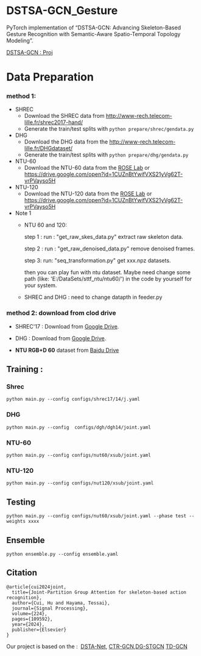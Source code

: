 # DSTSA-GCN_Gesture

PyTorch implementation of “DSTSA-GCN: Advancing Skeleton-Based Gesture Recognition with Semantic-Aware Spatio-Temporal Topology Modeling”.

[DSTSA-GCN : Proj](https://hucui2022.github.io/dstsa_gcn/)

# Data Preparation

### method 1:

- SHREC
  - Download the SHREC data from http://www-rech.telecom-lille.fr/shrec2017-hand/
  - Generate the train/test splits with `python prepare/shrec/gendata.py`
- DHG
  - Download the DHG data from the http://www-rech.telecom-lille.fr/DHGdataset/
  - Generate the train/test splits with `python prepare/dhg/gendata.py`
- NTU-60
  - Download the NTU-60 data from the [ROSE Lab](https://rose1.ntu.edu.sg/dataset/actionRecognition/) or https://drive.google.com/open?id=1CUZnBtYwifVXS21yVg62T-vrPVayso5H
- NTU-120
  - Download the NTU-120 data from the  [ROSE Lab](https://rose1.ntu.edu.sg/dataset/actionRecognition/) or https://drive.google.com/open?id=1CUZnBtYwifVXS21yVg62T-vrPVayso5H
- Note 1
  - NTU 60 and 120: 
    
    step 1 : run :  "get_raw_skes_data.py" extract raw skeleton data.  
    
    step 2 : run :   "get_raw_denoised_data.py" remove denoised frames.  
    
    step 3: run:  "seq_transformation.py" get   xxx.npz datasets.  
    
    then you can play fun with ntu dataset.   Maybe need change some path (like: 'E:/DataSets/sttf_ntu/ntu60/') in the code by yourself for your system. 
  
  - SHREC and DHG :  need to change datapth in feeder.py 

### method 2:  download from clod drive

- SHREC'17 : Download from [Google Drive](https://drive.google.com/file/d/1lhbbR22QcJWGT4NpOvypqx-euQ6bkwVd/view?usp=sharing).

- DHG : Download from [Google Drive](https://drive.google.com/file/d/1GIM3qQRrfHzZbRusXpcrakWQR2n31t86/view?usp=sharing).

- **NTU RGB+D 60** dataset from [Baidu Drive](https://pan.baidu.com/s/16WmFFkGwZM6be93L376WUQ?pwd=TDGC) 

## Training :

### Shrec

```
python main.py --config configs/shrec17/14/j.yaml 
```

### DHG

```
python main.py --config  configs/dgh/dgh14/joint.yaml
```

### NTU-60

```
python main.py --config configs/nut60/xsub/joint.yaml
```

### NTU-120

```
python main.py --config configs/nut120/xsub/joint.yaml
```



## Testing

```
python main.py --config configs/nut60/xsub/joint.yaml --phase test --weights xxxx
```

## Ensemble

```
python ensemble.py --config ensemble.yaml
```



## Citation

```
@article{cui2024joint,
  title={Joint-Partition Group Attention for skeleton-based action recognition},
  author={Cui, Hu and Hayama, Tessai},
  journal={Signal Processing},
  volume={224},
  pages={109592},
  year={2024},
  publisher={Elsevier}
}
```

Our project is based on the :  [DSTA-Net](https://github.com/lshiwjx/DSTA-Net), [CTR-GCN](https://github.com/Uason-Chen/CTR-GCN),[DG-STGCN](https://github.com/kennymckormick/pyskl/blob/main/configs/dgstgcn/README.md) [TD-GCN](https://github.com/liujf69/TD-GCN-Gesture)
